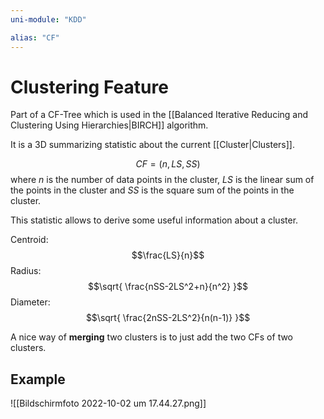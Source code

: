 ```yaml
---
uni-module: "KDD"

alias: "CF"
---
```


# Clustering Feature

Part of a CF-Tree which is used in the [[Balanced Iterative Reducing and Clustering Using Hierarchies|BIRCH]] algorithm.

It is a 3D summarizing statistic about the current [[Cluster|Clusters]].

$$CF=(n,LS,SS)$$
where $n$ is the number of data points in the cluster, $LS$ is the linear sum of the points in the cluster and $SS$ is the square sum of the points in the cluster.

This statistic allows to derive some useful information about a cluster.

Centroid:
$$\frac{LS}{n}$$
Radius:
$$\sqrt{ \frac{nSS-2LS^2+n}{n^2} }$$
Diameter:
$$\sqrt{ \frac{2nSS-2LS^2}{n(n-1)} }$$

A nice way of **merging** two clusters is to just add the two CFs of two clusters.

## Example

![[Bildschirmfoto 2022-10-02 um 17.44.27.png]]
